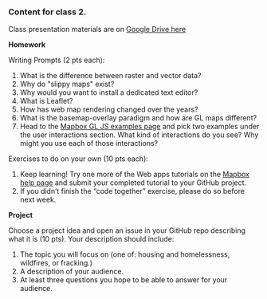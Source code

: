 ### Content for class 2. 

Class presentation materials are on [Google Drive here](https://drive.google.com/drive/u/0/folders/1UO6saaAQpenTlfWVLtUQ9sGzHozUxwPb)

__Homework__

Writing Prompts (2 pts each):

1. What is the difference between raster and vector data?
2. Why do "slippy maps" exist?
3. Why would you want to install a dedicated text editor?
4. What is Leaflet?
5. How has web map rendering changed over the years?
6. What is the basemap-overlay paradigm and how are GL maps different?
7. Head to the [Mapbox GL JS examples page](https://docs.mapbox.com/mapbox-gl-js/examples/) and pick two examples under the user interactions section. What kind of interactions do you see? Why might you use each of those interactions?

Exercises to do on your own (10 pts each):

1. Keep learning! Try one more of the Web apps tutorials on the [Mapbox help page](https://docs.mapbox.com/help/tutorials/#web-apps) and submit your completed tutorial to your GitHub project.
3. If you didn’t finish the “code together” exercise, please do so before next week.


__Project__

Choose a project idea and open an issue in your GitHub repo describing what it is (10 pts). Your description should include:

1. The topic you will focus on (one of: housing and homelessness, wildfires, or fracking.)
2. A description of your audience.
3. At least three questions you hope to be able to answer for your audience.



